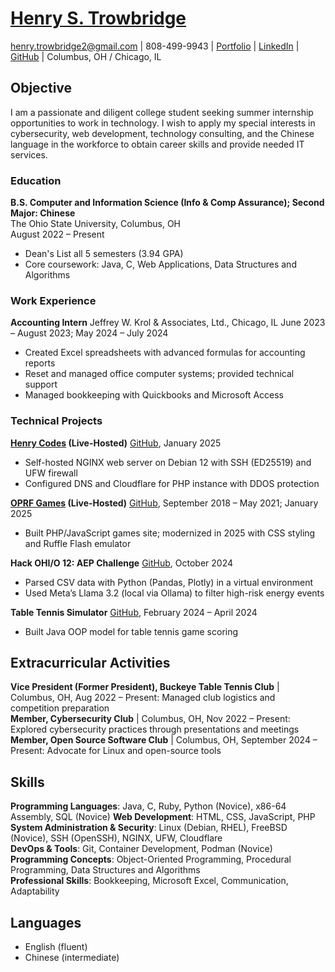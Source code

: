 # [Henry S. Trowbridge](https://henrycodes.xyz/)

[henry.trowbridge2@gmail.com](mailto:henry.trowbridge2@gmail.com) | 808-499-9943 |
[Portfolio](https://henrycodes.xyz/) | [LinkedIn](https://www.linkedin.com/in/henry1679/) | [GitHub](https://github.com/henry7720/) | Columbus, OH / Chicago, IL

## Objective

I am a passionate and diligent college student seeking summer internship opportunities to work in technology. I wish to apply my special interests in cybersecurity, web development, technology consulting, and the Chinese language in the workforce to obtain career skills and provide needed IT services.

### Education

**B.S. Computer and Information Science (Info & Comp Assurance); Second Major: Chinese**  
The Ohio State University, Columbus, OH  
August 2022 – Present

- Dean's List all 5 semesters (3.94 GPA)
- Core coursework: Java, C, Web Applications, Data Structures and Algorithms

### Work Experience
<!-- **Student Technician**  
The Ohio State University, Columbus, OH 
March 2025 – Present
- Created Excel spreadsheets with advanced formulas for accounting reports  
- Reset and managed office computer systems; provided technical support  
- Managed bookkeeping with Quickbooks and Microsoft Access -->
**Accounting Intern**
Jeffrey W. Krol & Associates, Ltd., Chicago, IL
June 2023 – August 2023; May 2024 – July 2024

- Created Excel spreadsheets with advanced formulas for accounting reports
- Reset and managed office computer systems; provided technical support
- Managed bookkeeping with Quickbooks and Microsoft Access

### Technical Projects

**[Henry Codes](https://henrycodes.xyz/) (Live-Hosted)**
[GitHub](https://github.com/henry7720/Henry-Codes-Portfolio), January 2025

- Self-hosted NGINX web server on Debian 12 with SSH (ED25519) and UFW firewall
- Configured DNS and Cloudflare for PHP instance with DDOS protection

**[OPRF Games](https://games.henrycodes.xyz/) (Live-Hosted)**
[GitHub](https://github.com/henry7720/OPRF-Games), September 2018 – May 2021; January 2025

- Built PHP/JavaScript games site; modernized in 2025 with CSS styling and Ruffle Flash emulator  

**Hack OHI/O 12: AEP Challenge**
[GitHub](https://github.com/henry7720/AEP-Hack12), October 2024

- Parsed CSV data with Python (Pandas, Plotly) in a virtual environment
- Used Meta’s Llama 3.2 (local via Ollama) to filter high-risk energy events

**Table Tennis Simulator**
[GitHub](https://github.com/henry7720/Table-Tennis-Simulator), February 2024 – April 2024

- Built Java OOP model for table tennis game scoring

## Extracurricular Activities

**Vice President (Former President), Buckeye Table Tennis Club** | Columbus, OH, Aug 2022 – Present: Managed club logistics and competition preparation  
**Member, Cybersecurity Club** | Columbus, OH, Nov 2022 – Present: Explored cybersecurity practices through presentations and meetings  
**Member, Open Source Software Club** | Columbus, OH, September 2024 – Present: Advocate for Linux and open-source tools

## Skills

**Programming Languages**: Java,  C, Ruby, Python (Novice), x86-64 Assembly, SQL (Novice)
**Web Development**: HTML, CSS, JavaScript, PHP  
**System Administration & Security**: Linux (Debian, RHEL), FreeBSD (Novice), SSH (OpenSSH), NGINX, UFW, Cloudflare  
**DevOps & Tools**: Git, Container Development, Podman (Novice)  
**Programming Concepts**: Object-Oriented Programming, Procedural Programming, Data Structures and Algorithms  
**Professional Skills**: Bookkeeping, Microsoft Excel, Communication, Adaptability

## Languages

- English (fluent)  
- Chinese (intermediate)  
